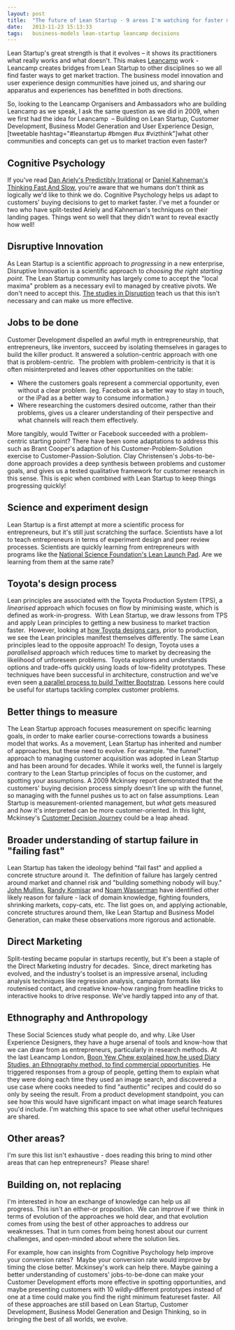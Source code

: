 ```yaml
---
layout: post
title:  "The future of Lean Startup - 9 areas I'm watching for faster market traction"
date:   2013-11-23 15:13:33
tags:   business-models lean-startup leancamp decisions
---
```


Lean Startup's great strength is that it evolves – it shows its practitioners what really works and what doesn't. This makes <a href="http://leanca.mp">Leancamp</a> work - Leancamp creates bridges from Lean Startup to other disciplines so we all find faster ways to get market traction. The business model innovation and user experience design communities have joined us, and sharing our apparatus and experiences has benefitted in both directions.

So, looking to the Leancamp Organisers and Ambassadors who are building Leancamp as we speak, I ask the same question as we did in 2009, when we first had the idea for Leancamp  – Building on Lean Startup, Customer Development, Business Model Generation and User Experience Design, [tweetable hashtag="#leanstartup #bmgen #ux #vizthink"]what other communities and concepts can get us to market traction even faster?
<h2><strong>Cognitive Psychology</strong></h2>
If you've read <a href="http://danariely.com/tag/predictably-irrational/">Dan Ariely's Predictibly Irrational</a> or <a href="http://www.amazon.com/Thinking-Fast-Slow-Daniel-Kahneman/dp/1846140552">Daniel Kahneman's Thinking Fast And Slow</a>, you're aware that we humans don't think as logically we'd like to think we do. Cognitive Psychology helps us adapt to customers' buying decisions to get to market faster. I've met a founder or two who have split-tested Ariely and Kahneman's techniques on their landing pages. Things went so well that they didn't want to reveal exactly how well!
<h2><strong>Disruptive Innovation</strong></h2>
As Lean Startup is a scientific approach to <em>progressing</em> in a new enterprise, Disruptive Innovation is a scientific approach to <em>choosing the right starting point</em>. The Lean Startup community has largely come to accept the "local maxima" problem as a necessary evil to managed by creative pivots. We don't need to accept this. <a href="http://www.amazon.com/The-Innovators-Solution-Sustaining-Successful/dp/1578518520">The studies in Disruption</a> teach us that this isn't necessary and can make us more effective.
<h2><strong>Jobs to be done</strong></h2>
Customer Development dispelled an awful myth in entrepreneurship, that entrepreneurs, like inventors, succeed by isolating themselves in garages to build the killer product. It answered a solution-centric approach with one that is problem-centric.  The problem with problem-centricity is that it is often misinterpreted and leaves other opportunities on the table:
<ul>
	<li>Where the customers goals represent a commercial opportunity, even without a clear problem. (eg. Facebook as a better way to stay in touch, or the iPad as a better way to consume information.)</li>
	<li>Where researching the customers desired outcome, rather than their problems, gives us a clearer understanding of their perspective and what channels will reach them effectively.</li>
</ul>
More tangibly, would Twitter or Facebook succeeded with a problem-centric starting point? There have been some adaptations to address this such as Brant Cooper's adaption of his Customer-Problem-Solution exercise to Customer-Passion-Solution. Clay Christensen's Jobs-to-be-done approach provides a deep synthesis between problems and customer goals, and gives us a tested qualitative framework for customer research in this sense. This is epic when combined with Lean Startup to keep things progressing quickly!
<h2><strong>Science and experiment design</strong></h2>
Lean Startup is a first attempt at more a scientific process for entrepreneurs, but it's still just scratching the surface. Scientists have a lot to teach entrepreneurs in terms of experiment design and peer review processes. Scientists are quickly learning from entrepreneurs with programs like the <a href="http://steveblank.com/category/lean-launchpad/">National Science Foundation's Lean Launch Pad</a>. Are we learning from them at the same rate?
<h2><strong>Toyota's design process</strong></h2>
Lean principles are associated with the Toyota Production System (TPS), a <em>linearised</em> approach which focuses on flow by minimising waste, which is defined as work-in-progress.  With Lean Startup, we draw lessons from TPS and apply Lean principles to getting a new business to market traction faster.  However, looking at <a href="http://6sigma.mty.itesm.mx/Toyotas.pdf">how Toyota designs cars</a>, prior to production, we see the Lean principles manifest themselves differently. The same Lean principles lead to the opposite approach! To design, Toyota uses a <em>parallelised</em> approach which reduces time to market by decreasing the likelihood of unforeseen problems.  Toyota explores and understands options and trade-offs quickly using loads of low-fidelity prototypes. These techniques have been successful in architecture, construction and we've even seen <a href="http://www.alistapart.com/articles/building-twitter-bootstrap/">a parallel process to build Twitter Bootstrap</a>. Lessons here could be useful for startups tackling complex customer problems.
<h2><strong>Better things to measure </strong></h2>
The Lean Startup approach focuses measurement on specific learning goals, in order to make earlier course-corrections towards a business model that works. As a movement, Lean Startup has inherited and number of approaches, but these need to evolve. For example. "the funnel" approach to managing customer acquisition was adopted in Lean Startup and has been around for decades. While it works well, the funnel is largely contrary to the Lean Startup principles of focus on the customer, and spotting your assumptions. A 2009 Mckinsey report demonstrated that the customers' buying decision process simply doesn't line up with the funnel, so managing with the funnel pushes us to act on false assumptions. Lean Startup is measurement-oriented management, but <em>what</em> gets measured and <em>how</em> it's interpreted can be more customer-oriented. In this light, Mckinsey's <a href="http://www.mckinseyquarterly.com/The_consumer_decision_journey_2373">Customer Decision Journey</a> could be a leap ahead.
<h2><strong>Broader understanding of startup failure in "failing fast"</strong></h2>
Lean Startup has taken the ideology behind "fail fast" and applied a concrete structure around it.  The definition of failure has largely centred around market and channel risk and "building something nobody will buy." <a href="http://www.amazon.co.uk/The-New-Business-Road-Test/dp/0273663569">John Mullins</a>, <a href="http://www.amazon.co.uk/Getting-Plan-Breaking-Through-Business/dp/1422126692/ref=sr_1_1?s=books&amp;ie=UTF8&amp;qid=1337778836&amp;sr=1-1">Randy Komisar</a> and <a href="http://www.amazon.co.uk/The-Founders-Dilemmas-Anticipating-Entrepreneurship/dp/0691149135/ref=sr_1_1?s=books&amp;ie=UTF8&amp;qid=1337778956&amp;sr=1-1">Noam Wasserman</a> have identified other likely reason for failure - lack of domain knowledge, fighting founders, shrinking markets, copy-cats, etc. The list goes on, and applying actionable, concrete structures around them, like Lean Startup and Business Model Generation, can make these observations more rigorous and actionable.
<h2><strong>Direct Marketing</strong></h2>
Split-testing became popular in startups recently, but it's been a staple of the Direct Marketing industry for decades.  Since, direct marketing has evolved, and the industry's toolset is an impressive arsenal, including analysis techniques like regression analysis, campaign formats like routenised contact, and creative know-how ranging from headline tricks to interactive hooks to drive response. We've hardly tapped into any of that.
<h2><strong>Ethnography and Anthropology</strong></h2>
These Social Sciences study what people do, and why. Like User Experience Designers, they have a huge arsenal of tools and know-how that we can draw from as entrepreneurs, particularly in research methods. At the last Leancamp London, <a href="http://leanca.mp/2012/02/diary-studies-in-a-lean-startup-by-boonych/">Boon Yew Chew explained how he used Diary Studies, an Ethnography method, to find commercial opportunities</a>. He triggered responses from a group of people, getting them to explain what they were doing each time they used an image search, and discovered a use case where cooks needed to find "authentic" recipes and could do so only by seeing the result. From a product development standpoint, you can see how this would have significant impact on what image search features you'd include. I'm watching this space to see what other useful techniques are shared.
<h2>Other areas?</h2>
I'm sure this list isn't exhaustive - does reading this bring to mind other areas that can hep entrepreneurs?  Please share!
<h2><strong>Building on, not replacing</strong></h2>
I'm interested in how an exchange of knowledge can help us all progress. This isn't an either-or proposition.  We can improve if we  think in terms of evolution of the approaches we hold dear, and that evolution comes from using the best of other approaches to address our weaknesses. That in turn comes from being honest about our current challenges, and open-minded about where the solution lies.

For example, how can insights from Cognitive Psychology help improve your conversion rates?  Maybe your conversion rate would improve by timing the close better. Mckinsey's work can help there. Maybe gaining a better understanding of customers' jobs-to-be-done can make your Customer Development efforts more effective in spotting opportunities, and maybe presenting customers with 10 wildly-different prototypes instead of one at a time could make you find the right minimum featureset faster.  All of these approaches are still based on Lean Startup, Customer Development, Business Model Generation and Design Thinking, so in bringing the best of all worlds, we evolve.

&nbsp;

&nbsp;
